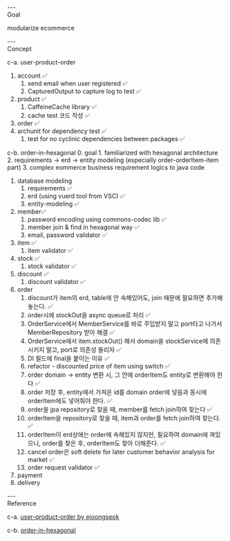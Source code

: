 ---\
Goal


modularize ecommerce




---\
Concept


c-a. user-product-order
1. account :white_check_mark:
	1. send email when user registered :white_check_mark:
	2. CapturedOutput to capture log to test :white_check_mark:
2. product :white_check_mark:
	1. CaffeineCache library :white_check_mark:
	2. cache test 코드 작성 :white_check_mark:
3. order :white_check_mark:
4. archunit for dependency test :white_check_mark:
	1. test for no cyclinic dependencies between packages :white_check_mark:


c-b. order-in-hexagonal
0. goal
	1. familiarized with hexagonal architecture
	2. requirements -> erd -> entity modeling (especially order-orderItem-item part)
	3. complex eommerce business requirement logics to java code
1. database modeling
	1. requirements :white_check_mark:
	2. erd (using vuerd tool from VSC) :white_check_mark:
	3. entity-modeling :white_check_mark:
2. member:white_check_mark:
	1. password encoding using commons-codec lib :white_check_mark:
	2. member join & find in hexagonal way :white_check_mark:
	3. email, password validator :white_check_mark:
3. item :white_check_mark:
	1. item validator :white_check_mark:
4. stock :white_check_mark:
	1. stock validator :white_check_mark:
5. discount :white_check_mark:
	1. discount validator :white_check_mark:
6. order
	1. discount가 item의 erd, table에 안 속해있어도, join 때문에 필요하면 추가해놓는다. :white_check_mark:
	2. order시에 stockOut을 async queue로 처리 :white_check_mark:
	3. OrderService에서 MemberService를 바로 주입받지 말고 port타고 나가서 MemberRepository 받아 해결 :white_check_mark:
	4. OrderService에서 item.stockOut() 해서 domain을 stockService에 의존시키지 말고, port로 의존성 돌리자 :white_check_mark:
	5. DI 필드에 final을 붙이는 이유 :white_check_mark:
	6. refactor - discounted price of item using switch :white_check_mark:
	7. order domain -> entity 변환 시, 그 안에 orderItem도 entity로 변환해야 한다 :white_check_mark:
	8. order 저장 후, entity에서 가져온 id를 domain order에 넣음과 동시에 orderItem에도 넣어줘야 한다. :white_check_mark:
	9. order을 jpa repository로 찾을 때, member를 fetch join하여 찾는다 :white_check_mark:
	10. orderItem을 repository로 찾을 때, item과 order를 fetch join하여 찾는다. :white_check_mark:
	11. orderItem이 erd상에는 order에 속해있지 않지만, 필요하여 domain에 껴있으니, order를 찾은 후, orderItem도 찾아 더해준다. :white_check_mark:
	12. cancel order은 soft delete for later customer behavior analysis for market :white_check_mark:
	13. order request validator :white_check_mark:
7. payment
8. delivery





---\
Reference


c-a. [user-product-order by ejoongseok](https://github.com/ejoongseok/app-kata)

c-b. [order-in-hexagonal](https://github.com/ejoongseok/order-in-hexagonal)
